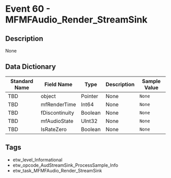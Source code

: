 # Event 60 - MFMFAudio_Render_StreamSink

## Description
None

## Data Dictionary
|Standard Name|Field Name|Type|Description|Sample Value|
|---|---|---|---|---|
|TBD|object|Pointer|None|`None`|
|TBD|mfRenderTime|Int64|None|`None`|
|TBD|fDiscontinuity|Boolean|None|`None`|
|TBD|mfAudioState|UInt32|None|`None`|
|TBD|IsRateZero|Boolean|None|`None`|

## Tags
* etw_level_Informational
* etw_opcode_AudStreamSink_ProcessSample_Info
* etw_task_MFMFAudio_Render_StreamSink